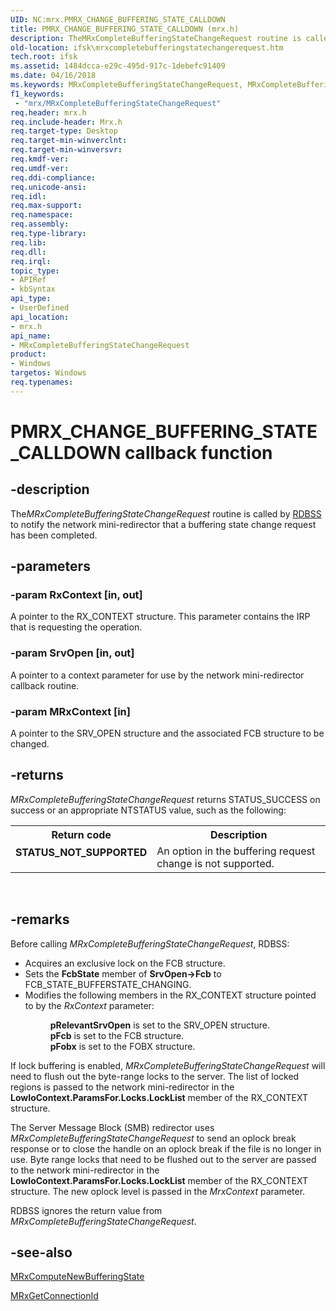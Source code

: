 ```yaml
---
UID: NC:mrx.PMRX_CHANGE_BUFFERING_STATE_CALLDOWN
title: PMRX_CHANGE_BUFFERING_STATE_CALLDOWN (mrx.h)
description: TheMRxCompleteBufferingStateChangeRequest routine is called by RDBSS to notify the network mini-redirector that a buffering state change request has been completed.
old-location: ifsk\mrxcompletebufferingstatechangerequest.htm
tech.root: ifsk
ms.assetid: 1484dcca-e29c-495d-917c-1debefc91409
ms.date: 04/16/2018
ms.keywords: MRxCompleteBufferingStateChangeRequest, MRxCompleteBufferingStateChangeRequest routine [Installable File System Drivers], PMRX_CHANGE_BUFFERING_STATE_CALLDOWN, ifsk.mrxcompletebufferingstatechangerequest, mrx/MRxCompleteBufferingStateChangeRequest, mrxref_5ac31893-1998-454a-a0c9-07d32e60d8db.xml
f1_keywords:
 - "mrx/MRxCompleteBufferingStateChangeRequest"
req.header: mrx.h
req.include-header: Mrx.h
req.target-type: Desktop
req.target-min-winverclnt: 
req.target-min-winversvr: 
req.kmdf-ver: 
req.umdf-ver: 
req.ddi-compliance: 
req.unicode-ansi: 
req.idl: 
req.max-support: 
req.namespace: 
req.assembly: 
req.type-library: 
req.lib: 
req.dll: 
req.irql: 
topic_type:
- APIRef
- kbSyntax
api_type:
- UserDefined
api_location:
- mrx.h
api_name:
- MRxCompleteBufferingStateChangeRequest
product:
- Windows
targetos: Windows
req.typenames: 
---
```


# PMRX_CHANGE_BUFFERING_STATE_CALLDOWN callback function


## -description


The<i>MRxCompleteBufferingStateChangeRequest</i> routine is called by <a href="https://docs.microsoft.com/windows-hardware/drivers/ifs/the-rdbss-driver-and-library">RDBSS</a> to notify the network mini-redirector that a buffering state change request has been completed. 


## -parameters




### -param RxContext [in, out]

A pointer to the RX_CONTEXT structure. This parameter contains the IRP that is requesting the operation.


### -param SrvOpen [in, out]

A pointer to a context parameter for use by the network mini-redirector callback routine.


### -param MRxContext [in]

A pointer to the SRV_OPEN structure and the associated FCB structure to be changed.


## -returns



<i>MRxCompleteBufferingStateChangeRequest</i> returns STATUS_SUCCESS on success or an appropriate NTSTATUS value, such as the following: 

<table>
<tr>
<th>Return code</th>
<th>Description</th>
</tr>
<tr>
<td width="40%">
<dl>
<dt><b>STATUS_NOT_SUPPORTED</b></dt>
</dl>
</td>
<td width="60%">
An option in the  buffering request change is not supported. 

</td>
</tr>
</table>
 




## -remarks



Before calling <i>MRxCompleteBufferingStateChangeRequest</i>, RDBSS:

<ul>
<li>
Acquires an exclusive lock on the FCB structure. 

</li>
<li>
Sets the <b>FcbState</b> member of <b>SrvOpen->Fcb</b> to FCB_STATE_BUFFERSTATE_CHANGING. 

</li>
<li>
Modifies the following members in the RX_CONTEXT structure pointed to by the <i>RxContext</i> parameter:<dl>
<dd>
<b>pRelevantSrvOpen</b> is set to the SRV_OPEN structure.

</dd>
<dd>
<b>pFcb</b> is set to the FCB structure.

</dd>
<dd>
<b>pFobx</b> is set to the FOBX structure.

</dd>
</dl>


</li>
</ul>
If lock buffering is enabled, <i>MRxCompleteBufferingStateChangeRequest</i> will need to flush out the byte-range locks to the server. The list of locked regions is passed to the network mini-redirector in the <b>LowIoContext.ParamsFor.Locks.LockList</b> member of the RX_CONTEXT structure.

The Server Message Block (SMB) redirector uses <i>MRxCompleteBufferingStateChangeRequest</i> to send an oplock break response or to close the handle on an oplock break if the file is no longer in use. Byte range locks that need to be flushed out to the server are passed to the network mini-redirector in the <b>LowIoContext.ParamsFor.Locks.LockList</b> member of the RX_CONTEXT structure. The new oplock level is passed in the <i>MrxContext</i> parameter.

RDBSS ignores the return value from <i>MRxCompleteBufferingStateChangeRequest</i>. 




## -see-also




<a href="https://docs.microsoft.com/windows-hardware/drivers/ddi/mrx/nc-mrx-pmrx_compute_new_buffering_state">MRxComputeNewBufferingState</a>



<a href="https://docs.microsoft.com/windows-hardware/drivers/ddi/mrx/nc-mrx-pmrx_get_connection_id">MRxGetConnectionId</a>
 

 

